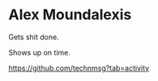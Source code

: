 <!-- title: Resume -->
<!-- categories: pages -->
<!-- tags: resume,career -->
<!-- published: 2015-10-22T17:20:00-05:00 -->
<!-- updated: 2015-10-22T17:20:00-05:00 -->
<!-- summary: A rather succint resume of Alex Moundalexis. -->

# Alex Moundalexis

Gets shit done.

Shows up on time.

https://github.com/technmsg?tab=activity
